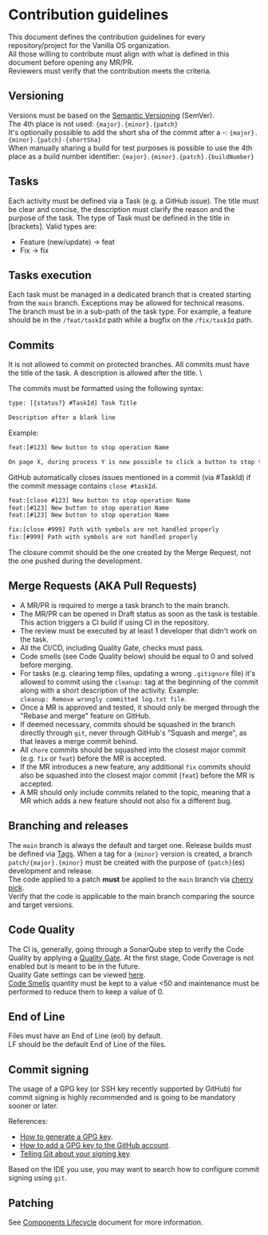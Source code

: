 # Contribution guidelines

This document defines the contribution guidelines for every repository/project for the Vanilla OS organization.\
All those willing to contribute must align with what is defined in this document before opening any MR/PR.\
Reviewers must verify that the contribution meets the criteria.

## Versioning

Versions must be based on the [Semantic Versioning](https://semver.org/) (SemVer).\
The 4th place is not used: `{major}.{minor}.{patch}`\
It's optionally possible to add the short sha of the commit after a -: `{major}.{minor}.{patch}-{shortSha}`\
When manually sharing a build for test purposes is possible to use the 4th place as a build number identifier: `{major}.{minor}.{patch}.{buildNumber}`

## Tasks

Each activity must be defined via a Task (e.g. a GitHub issue). The title must be clear and concise, the description must clarify the reason and the purpose of the task.
The type of Task must be defined in the title in [brackets]. Valid types are:

- Feature (new/update) -> feat
- Fix -> fix

## Tasks execution

Each task must be managed in a dedicated branch that is created starting from the `main` branch. Exceptions may be allowed for technical reasons.\
The branch must be in a sub-path of the task type. For example, a feature should be in the `/feat/taskId` path while a bugfix on the `/fix/taskId` path.

## Commits

It is not allowed to commit on protected branches. All commits must have the title of the task. A description is allowed after the title. \

The commits must be formatted using the following syntax:

```txt
type: [{status?} #TaskId] Task Title

Description after a blank line
```

Example:

```txt
feat:[#123] New button to stop operation Name

On page X, during process Y is now possible to click a button to stop the operation Name. There are a few conditions to be still handled.
```

GitHub automatically closes issues mentioned in a commit (via #TaskId) if the commit message contains `close #taskId`.

```txt
feat:[close #123] New button to stop operation Name
feat:[#123] New button to stop operation Name
feat:[#123] New button to stop operation Name
```

```txt
fix:[close #999] Path with symbols are not handled properly
fix:[#999] Path with symbols are not handled properly
```

The closure commit should be the one created by the Merge Request, not the one pushed during the development.

## Merge Requests (AKA Pull Requests)

- A MR/PR is required to merge a task branch to the main branch.
- The MR/PR can be opened in Draft status as soon as the task is testable. This action triggers a CI build if using CI in the repository.
- The review must be executed by at least 1 developer that didn't work on the task.
- All the CI/CD, including Quality Gate, checks must pass.
- Code smells (see Code Quality below) should be equal to 0 and solved before merging.
- For tasks (e.g. clearing temp files, updating a wrong `.gitignore` file) it's allowed to commit using the `cleanup:` tag at the beginning of the commit along with a short description of the activity. Example: \
`cleanup: Remove wrongly committed log.txt file`.
- Once a MR is approved and tested, it should only be merged through the "Rebase and merge" feature on GitHub.
- If deemed necessary, commits should be squashed in the branch directly through `git`, never through GitHub's "Squash and merge", as that leaves a merge commit behind.
- All `chore` commits should be squashed into the closest major commit (e.g. `fix` or `feat`) before the MR is accepted.
- If the MR introduces a new feature, any additional `fix` commits should also be squashed into the closest major commit (`feat`) before the MR is accepted.
- A MR should only include commits related to the topic, meaning that a MR which adds a new feature should not also fix a different bug.

## Branching and releases

The `main` branch is always the default and target one. Release builds must be defined via [Tags](https://git-scm.com/book/en/v2/Git-Basics-Tagging). When a tag for a `{minor}` version is created, a branch `patch/{major}.{minor}` must be created with the purpose of `{patch}`(es) development and release. \
The code applied to a patch **must** be applied to the `main` branch via [cherry pick](https://git-scm.com/docs/git-cherry-pick). \
 Verify that the code is applicable to the main branch comparing the source and target versions.

## Code Quality

The CI is, generally, going through a SonarQube step to verify the Code Quality by applying a [Quality Gate](https://docs.sonarsource.com/sonarqube/latest/user-guide/quality-gates/). At the first stage, Code Coverage is not enabled but is meant to be in the future. \
Quality Gate settings can be viewed [here](https://sq.fabricators.ltd/quality_gates/show/Sonar%20way%20-%20No%20CodeCoverage). \
[Code Smells](https://en.wikipedia.org/wiki/Code_smell) quantity must be kept to a value <50 and maintenance must be performed to reduce them to keep a value of 0.

## End of Line

Files must have an End of Line (eol) by default. \
LF should be the default End of Line of the files.

## Commit signing

The usage of a GPG key (or SSH key recently supported by GitHub) for commit signing is highly recommended and is going to be mandatory sooner or later.

References:

- [How to generate a GPG key](https://docs.github.com/en/authentication/managing-commit-signature-verification/generating-a-new-gpg-key).
- [How to add a GPG key to the GitHub account](https://docs.github.com/en/authentication/managing-commit-signature-verification/adding-a-gpg-key-to-your-github-account).
- [Telling Git about your signing key](https://docs.github.com/en/authentication/managing-commit-signature-verification/telling-git-about-your-signing-key).

Based on the IDE you use, you may want to search how to configure commit signing using `git`.

## Patching

See [Components Lifecycle](https://vanillaos.org/components-lifecycle) document for more information.
